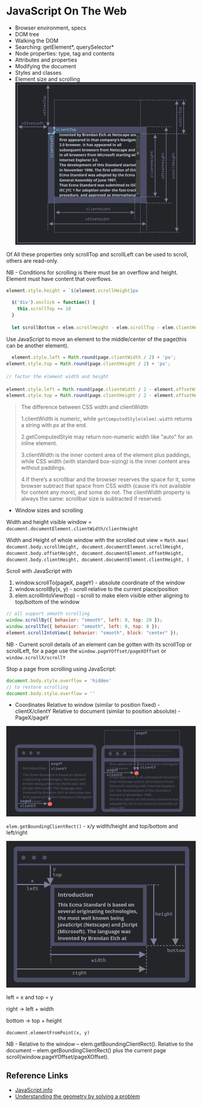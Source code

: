# JavaScript On The Web

* Browser environment, specs
* DOM tree
* Walking the DOM
* Searching: getElement*, querySelector*
* Node properties: type, tag and contents
* Attributes and properties
* Modifying the document
* Styles and classes
* Element size and scrolling
  ![Image](./window_size.png)

Of All these properties only scrollTop and scrollLeft can be used to scroll, others are read-only.

NB - Conditions for scrolling is there must be an overflow and height. Element must have content that overflows.

```js
element.style.height = `${element.scrollHeight}px
```

```js
  $('div').onclick = function() {
    this.scrollTop += 10
  }

  let scrollBottom = elem.scrollHeight - elem.scrollTop - elem.clientHeight;
```

Use JavaScript to move an element to the middle/center of the page(this can be another element).

```js
  element.style.left = Math.round(page.clientWidth / 2) + 'px';
element.style.top = Math.round(page.clientHeight / 2) + 'px';

// factor the element width and height

element.style.left = Math.round(page.clientWidth / 2 - element.offsetWidth / 2) + 'px';
element.style.top = Math.round(page.clientHeight / 2 - element.offsetHeight / 2) + 'px';
```

> The difference between CSS width and clientWidth
>
> 1.clientWidth is numeric, while `getComputedStyle(elem).width` returns a string with px at the end.
>
> 2.getComputedStyle may return non-numeric width like "auto" for an inline element.
>
> 3.clientWidth is the inner content area of the element plus paddings, while CSS width (with standard box-sizing) is the inner content area without paddings.
>
> 4.If there’s a scrollbar and the browser reserves the space for it, some browser subtract that space from CSS width (cause it’s not available for content any more), and some do not. The clientWidth property is always the same: scrollbar size is subtracted if reserved.

* Window sizes and scrolling

Width and height visible window = `document.documentElement.clientWidth/clientHeight`

Width and Height of whole window with the scrolled out view = `Math.max(
  document.body.scrollHeight, document.documentElement.scrollHeight,
  document.body.offsetHeight, document.documentElement.offsetHeight,
  document.body.clientHeight, document.documentElement.clientHeight,
)`

Scroll with JavaScript with

1. window.scrollTo(pageX, pageY) - absolute coordinate of the window
2. window.scrollBy(x, y) - scroll relative to the current place/position
3. elem.scrollIntoView(top) - scroll to make elem visible either aligning to top/bottom of the window

```js
// all support smooth scrolling
window.scrollBy({ behavior: "smooth", left: 0, top: 20 });
window.scrollTo({ behavior: "smooth", left: 0, top: 0 });
element.scrollIntoView({ behavior: "smooth", block: "center" });
```

NB - Current scroll details of an element can be gotten with its scrollTop or scrollLeft, for a page use the `window.pageYOffset/pageXOffset` or `window.scrollX/scrollY`

Stop a page from scrolling using JavaScript:

```js
document.body.style.overflow = 'hidden'
// to restore scrolling
document.body.style.overflow = ''
```

* Coordinates
Relative to window (similar to position fixed) - clientX/clientY
Relative to document (similar to position absolute) - PageX/pageY

![Coordinate System](image.png)

`elem.getBoundingClientRect()` - x/y width/height and top/bottom and left/right

![getBoundingClientRect_image](image-1.png)

left = x and top = y

right -> left + width

bottom -> top + height

`document.elementFromPoint(x, y)`

NB - Relative to the window – elem.getBoundingClientRect().
Relative to the document – elem.getBoundingClientRect() plus the current page scroll(window.pageYOffset/pageXOffset).

## Reference Links

* [JavaScript.info](https://javascript.info/document)
* [Understanding the geometry by solving a problem](https://stackblitz.com/edit/vitejs-vite-qpxi27)
